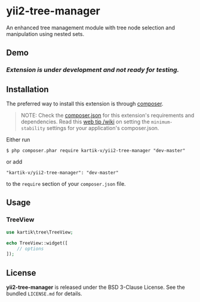 yii2-tree-manager
=================

An enhanced tree management module with tree node selection and manipulation using nested sets.

## Demo
### _Extension is under development and not ready for testing._

## Installation

The preferred way to install this extension is through [composer](http://getcomposer.org/download/).

> NOTE: Check the [composer.json](https://github.com/kartik-v/yii2-tree-manager/blob/master/composer.json) for this extension's requirements and dependencies. Read this [web tip /wiki](http://webtips.krajee.com/setting-composer-minimum-stability-application/) on setting the `minimum-stability` settings for your application's composer.json.

Either run

```
$ php composer.phar require kartik-v/yii2-tree-manager "dev-master"
```

or add

```
"kartik-v/yii2-tree-manager": "dev-master"
```

to the ```require``` section of your `composer.json` file.

## Usage

### TreeView

```php
use kartik\tree\TreeView;

echo TreeView::widget([
    // options
]);
```

## License

**yii2-tree-manager** is released under the BSD 3-Clause License. See the bundled `LICENSE.md` for details.